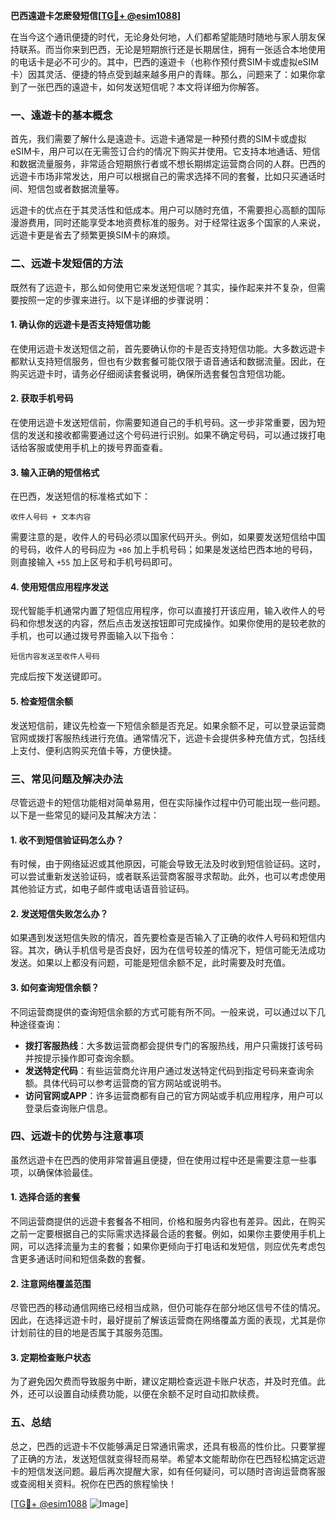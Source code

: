 **巴西遠遊卡怎麽發短信[[TG💪+ @esim1088](https://t.me/s/esim1088)]**

在当今这个通讯便捷的时代，无论身处何地，人们都希望能随时随地与家人朋友保持联系。而当你来到巴西，无论是短期旅行还是长期居住，拥有一张适合本地使用的电话卡是必不可少的。其中，巴西的遠遊卡（也称作预付费SIM卡或虚拟eSIM卡）因其灵活、便捷的特点受到越来越多用户的青睐。那么，问题来了：如果你拿到了一张巴西的遠遊卡，如何发送短信呢？本文将详细为你解答。

### 一、遠遊卡的基本概念

首先，我们需要了解什么是遠遊卡。远遊卡通常是一种预付费的SIM卡或虚拟eSIM卡，用户可以在无需签订合约的情况下购买并使用。它支持本地通话、短信和数据流量服务，非常适合短期旅行者或不想长期绑定运营商合同的人群。巴西的远遊卡市场非常发达，用户可以根据自己的需求选择不同的套餐，比如只买通话时间、短信包或者数据流量等。

远遊卡的优点在于其灵活性和低成本。用户可以随时充值，不需要担心高额的国际漫游费用，同时还能享受本地资费标准的服务。对于经常往返多个国家的人来说，远遊卡更是省去了频繁更换SIM卡的麻烦。

### 二、远遊卡发短信的方法

既然有了远遊卡，那么如何使用它来发送短信呢？其实，操作起来并不复杂，但需要按照一定的步骤来进行。以下是详细的步骤说明：

#### 1. 确认你的远遊卡是否支持短信功能

在使用远遊卡发送短信之前，首先要确认你的卡是否支持短信功能。大多数远遊卡都默认支持短信服务，但也有少数套餐可能仅限于语音通话和数据流量。因此，在购买远遊卡时，请务必仔细阅读套餐说明，确保所选套餐包含短信功能。

#### 2. 获取手机号码

在使用远遊卡发送短信前，你需要知道自己的手机号码。这一步非常重要，因为短信的发送和接收都需要通过这个号码进行识别。如果不确定号码，可以通过拨打电话给客服或使用手机上的拨号界面查看。

#### 3. 输入正确的短信格式

在巴西，发送短信的标准格式如下：
```
收件人号码 + 文本内容
```
需要注意的是，收件人的号码必须以国家代码开头。例如，如果要发送短信给中国的号码，收件人的号码应为 `+86` 加上手机号码；如果是发送给巴西本地的号码，则直接输入 `+55` 加上区号和手机号码即可。

#### 4. 使用短信应用程序发送

现代智能手机通常内置了短信应用程序，你可以直接打开该应用，输入收件人的号码和你想发送的内容，然后点击发送按钮即可完成操作。如果你使用的是较老款的手机，也可以通过拨号界面输入以下指令：
```
短信内容发送至收件人号码
```
完成后按下发送键即可。

#### 5. 检查短信余额

发送短信前，建议先检查一下短信余额是否充足。如果余额不足，可以登录运营商官网或拨打客服热线进行充值。通常情况下，远遊卡会提供多种充值方式，包括线上支付、便利店购买充值卡等，方便快捷。

### 三、常见问题及解决办法

尽管远遊卡的短信功能相对简单易用，但在实际操作过程中仍可能出现一些问题。以下是一些常见的疑问及其解决方法：

#### 1. 收不到短信验证码怎么办？

有时候，由于网络延迟或其他原因，可能会导致无法及时收到短信验证码。这时，可以尝试重新发送验证码，或者联系运营商客服寻求帮助。此外，也可以考虑使用其他验证方式，如电子邮件或电话语音验证码。

#### 2. 发送短信失败怎么办？

如果遇到发送短信失败的情况，首先要检查是否输入了正确的收件人号码和短信内容。其次，确认手机信号是否良好，因为在信号较差的情况下，短信可能无法成功发送。如果以上都没有问题，可能是短信余额不足，此时需要及时充值。

#### 3. 如何查询短信余额？

不同运营商提供的查询短信余额的方式可能有所不同。一般来说，可以通过以下几种途径查询：
- **拨打客服热线**：大多数运营商都会提供专门的客服热线，用户只需拨打该号码并按提示操作即可查询余额。
- **发送特定代码**：有些运营商允许用户通过发送特定代码到指定号码来查询余额。具体代码可以参考运营商的官方网站或说明书。
- **访问官网或APP**：许多运营商都有自己的官方网站或手机应用程序，用户可以登录后查询账户信息。

### 四、远遊卡的优势与注意事项

虽然远遊卡在巴西的使用非常普遍且便捷，但在使用过程中还是需要注意一些事项，以确保体验最佳。

#### 1. 选择合适的套餐

不同运营商提供的远遊卡套餐各不相同，价格和服务内容也有差异。因此，在购买之前一定要根据自己的实际需求选择最合适的套餐。例如，如果你主要使用手机上网，可以选择流量为主的套餐；如果你更倾向于打电话和发短信，则应优先考虑包含更多通话时间和短信条数的套餐。

#### 2. 注意网络覆盖范围

尽管巴西的移动通信网络已经相当成熟，但仍可能存在部分地区信号不佳的情况。因此，在选择远遊卡时，最好提前了解该运营商在网络覆盖方面的表现，尤其是你计划前往的目的地是否属于其服务范围。

#### 3. 定期检查账户状态

为了避免因欠费而导致服务中断，建议定期检查远遊卡账户状态，并及时充值。此外，还可以设置自动续费功能，以便在余额不足时自动扣款续费。

### 五、总结

总之，巴西的远遊卡不仅能够满足日常通讯需求，还具有极高的性价比。只要掌握了正确的方法，发送短信就变得轻而易举。希望本文能帮助你在巴西轻松搞定远遊卡的短信发送问题。最后再次提醒大家，如有任何疑问，可以随时咨询运营商客服或查阅相关资料。祝你在巴西的旅程愉快！

[[TG💪+ @esim1088](https://t.me/s/esim1088) ![Image](https://i.postimg.cc/4NQfJmqS/Snipaste-2025-05-13-00-14-12.png)]